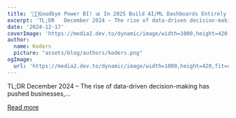 ```yaml
---
title: '👋🏻Goodbye Power BI! 📊 In 2025 Build AI/ML Dashboards Entirely Within Python 🤖'
excerpt: 'TL;DR   December 2024 – The rise of data-driven decision-making has pushed businesses,...'
date: '2024-12-17'
coverImage: 'https://media2.dev.to/dynamic/image/width=1000,height=420,fit=cover,gravity=auto,format=auto/https%3A%2F%2Fdev-to-uploads.s3.amazonaws.com%2Fuploads%2Farticles%2Friw83pnfr0lgcs68mrnz.png'
author:
  name: Koders
  picture: "assets/blog/authors/koders.png"
ogImage:
  url: 'https://media2.dev.to/dynamic/image/width=1000,height=420,fit=cover,gravity=auto,format=auto/https%3A%2F%2Fdev-to-uploads.s3.amazonaws.com%2Fuploads%2Farticles%2Friw83pnfr0lgcs68mrnz.png'
---
```


TL;DR   December 2024 – The rise of data-driven decision-making has pushed businesses,...

[Read more](https://dev.to/taipy/goodbye-power-bi-in-2025-build-aiml-dashboards-entirely-within-python-4l22)
